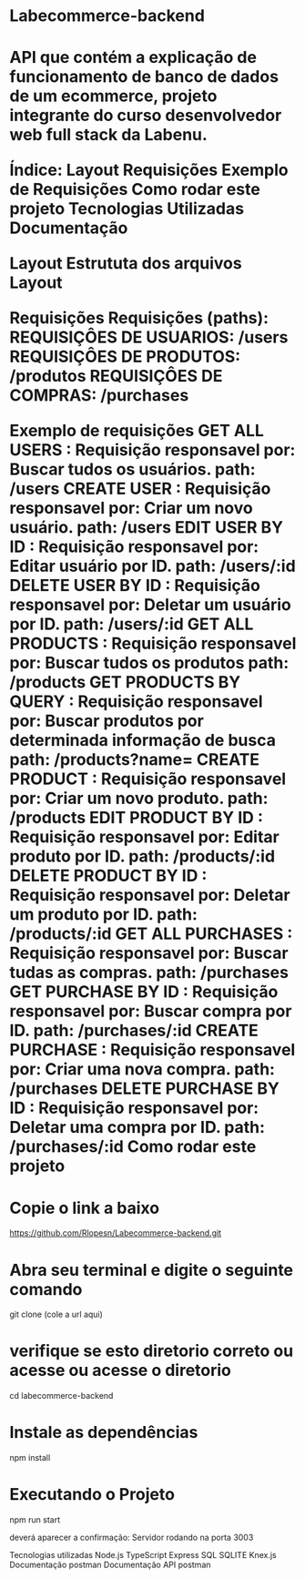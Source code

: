 <h1>Labecommerce-backend<h1/>
API que contém a explicação de funcionamento de banco de dados de um ecommerce, projeto integrante do curso desenvolvedor web full stack da Labenu.

Índice:
Layout
Requisições
Exemplo de Requisições
Como rodar este projeto
Tecnologias Utilizadas
Documentação

Layout
Estrututa dos arquivos
Layout

Requisições
Requisições (paths):
REQUISIÇÔES DE USUARIOS:
/users
REQUISIÇÔES DE PRODUTOS:
/produtos
REQUISIÇÔES DE COMPRAS:
/purchases

Exemplo de requisições
GET ALL USERS :
Requisição responsavel por: Buscar tudos os usuários.
path: /users
CREATE USER :
Requisição responsavel por: Criar um novo usuário.
path: /users
EDIT USER BY ID :
Requisição responsavel por: Editar usuário por ID.
path: /users/:id
DELETE USER BY ID :
Requisição responsavel por: Deletar um usuário por ID.
path: /users/:id
GET ALL PRODUCTS :
Requisição responsavel por: Buscar tudos os produtos
path: /products
GET PRODUCTS BY QUERY :
Requisição responsavel por: Buscar produtos por determinada informação de busca
path: /products?name=
CREATE PRODUCT :
Requisição responsavel por: Criar um novo produto.
path: /products
EDIT PRODUCT BY ID :
Requisição responsavel por: Editar produto por ID.
path: /products/:id
DELETE PRODUCT BY ID :
Requisição responsavel por: Deletar um produto por ID.
path: /products/:id
GET ALL PURCHASES :
Requisição responsavel por: Buscar tudas as compras.
path: /purchases
GET PURCHASE BY ID :
Requisição responsavel por: Buscar compra por ID.
path: /purchases/:id
CREATE PURCHASE :
Requisição responsavel por: Criar uma nova compra.
path: /purchases
DELETE PURCHASE BY ID :
Requisição responsavel por: Deletar uma compra por ID.
path: /purchases/:id
Como rodar este projeto
# Copie o link a baixo

https://github.com/Rlopesn/Labecommerce-backend.git

# Abra seu terminal e digite o seguinte comando

git clone (cole a url aqui)

# verifique se esto diretorio correto ou acesse ou acesse o diretorio

cd labecommerce-backend

# Instale as dependências

npm install

# Executando o Projeto

npm run start

deverá aparecer a confirmação: Servidor rodando na porta 3003

Tecnologias utilizadas
Node.js
TypeScript
Express
SQL
SQLITE
Knex.js
Documentação postman
Documentação API postman
